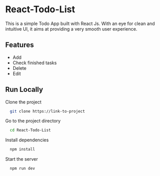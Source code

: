 # React-Todo-List

This is a simple Todo App built with React Js.
With an eye for clean and intuitive UI, it aims at providing a very smooth user experience.

## Features

- Add
- Check finished tasks
- Delete
- Edit



## Run Locally

Clone the project

```bash
  git clone https://link-to-project
```

Go to the project directory

```bash
  cd React-Todo-List
```

Install dependencies

```bash
  npm install
```

Start the server

```bash
  npm run dev
```
